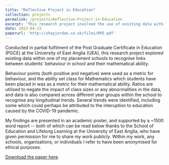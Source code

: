 ```yaml
---
title: "Reflective Project in Education"
collection: projects
permalink: /projects/Reflective-Project-in-Education
excerpt: 'This research project involved the use of existing data within a school to determine the links between behaviour and ability in Mathematics, with findings presented in an academic poster. It was conducted in partial fulfilment of the Post Graduate Certificate in Education (PGCE) from the University of East Anglia.'
date: 2023-04-23
paperurl: 'http://shayjordan.co.uk/files/RPE.pdf'
---
```

Conducted in partial fulfilment of the Post Graduate Certificate in Education (PGCE) at the University of East Anglia (UEA), this research project explored existing data within one of my placement schools to recognise links between students' behaviour in school and their mathematical ability. 

Behaviour points (both positive and negative) were used as a metric for behaviour, and the ability set class for Mathematics which students have been placed in was as a metric for their mathematical ability. Ratios are utilised to negate the impact of class sizes or any abnormalities in the data, and data is also compared across different year groups within the school to recognise any longitudinal trends. Several trends were identified, including some which could perhaps be attributed to the interuption to education caused by the COVID-19 pandemic.

My findings are presented in an academic poster, and supported by a ~1500 word report -- both of which can be read below thanks to the School of Education and Lifelong Learning at the University of East Anglia, who have given permission for me to share my work publicly. Within my work, any schools, organisations, or individuals I refer to have been anonymised for ethical purposes.

[Download the paper here](http://shayjordan.co.uk/files/RPE.pdf).
